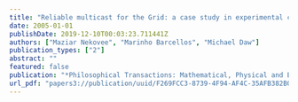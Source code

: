 ```yaml
---
title: "Reliable multicast for the Grid: a case study in experimental computer science"
date: 2005-01-01
publishDate: 2019-12-10T00:03:23.711441Z
authors: ["Maziar Nekovee", "Marinho Barcellos", "Michael Daw"]
publication_types: ["2"]
abstract: ""
featured: false
publication: "*Philosophical Transactions: Mathematical, Physical and Engineering Sciences*"
url_pdf: "papers3://publication/uuid/F269FCC3-8739-4F94-AF4C-35AFB382B050"
---
```


